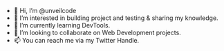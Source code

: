- 👋 Hi, I’m @unveilcode
- 👀 I’m interested in building project and testing & sharing my knowledge.
- 🌱 I’m currently learning DevTools.
- 💞️ I’m looking to collaborate on Web Development projects.
- 📫 You can reach me via my Twitter Handle.

<!---
unveilcode/unveilcode is a ✨ special ✨ repository because its `README.md` (this file) appears on your GitHub profile.
You can click the Preview link to take a look at your changes.
--->
